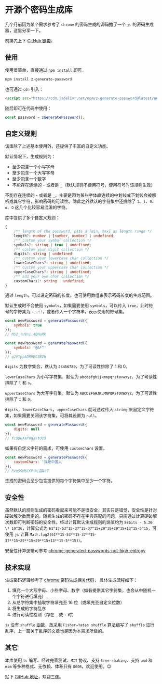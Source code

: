 # 开源个密码生成库

几个月前因为某个需求参考了 `chrome` 的密码生成的源码撸了一个 `js` 的密码生成器，这里分享一下。

前排先上下 [GitHub 链接](https://github.com/ZxBing0066/zlib/tree/master/packages/generate-password)。

## 使用

使用很简单，直接通过 `npm install` 即可。

```sh
npm install z-generate-password
```

也可通过 `cdn` 引入：

```html
<script src="https://cdn.jsdelivr.net/npm/z-generate-password@latest/umd/index.min.js"></script>
```

随后即可在代码中使用：

```js
const password = zGeneratePassword();
```

## 自定义规则

该库除了上述基本使用外，还提供了丰富的自定义功能。

默认情况下，生成规则为：

-   至少包含一个小写字母
-   至少包含一个大写字母
-   至少包含一个数字
-   不能存在连续的 `-` 或者是 `_`（默认规则不使用符号，使用符号时该规则生效）

不能存在连续的 - 或者是 `_`，主要是因为某些字体库连续的中划线或下划线会被解析成其它字符，影响密码的可读性。除此之外默认的字符集中还排除了 `1`、`l`、`0`、`o`、`O` 这几个比较容易混淆的字符。

库中提供了多个自定义规则：

```ts
{
    /** length of the password, pass a [min, max] as length range */
    length?: number | [number, number] | undefined;
    /** custom your symbol collection */
    symbols?: string | true | undefined;
    /** custom your digit collection */
    digits?: string | undefined;
    /** custom your lowercase char collection */
    lowerCaseChars?: string | undefined;
    /** custom your uppercase char collection */
    upperCaseChars?: string | undefined;
    /** add your own char collection */
    customChars?: string | undefined;
}
```

通过 `length`，可以设定密码的长度，也可使用数组来表示密码长度的生成范围。

默认生成时不会使用 `symbols`，如果需要使用 `symbols`，可以传入 `true`，此时符号的字符集为 `-_.:!`，或者传入一个字符串，表示使用的符号集。

```js
const newPassword = generatePassword({
    symbols: true
});
// MS2_!U9ni.4QHaMk
```

```js
const newPassword = generatePassword({
    symbols: '@&*^'
});
// q2V^ppADRVEC3BVb
```

`digits` 为数字集合，默认为 `23456789`，为了可读性排除了 1 和 0。

`lowerCaseChars` 为小写字符集，默认为 `abcdefghijkmnpqrstuvwxyz`，为了可读性排除了 `l` 和 `o`。

`upperCaseChars` 为大写字符集，默认为 `ABCDEFGHJKLMNPQRSTUVWXYZ`，为了可读性排除了 `I` 和 `O`。

`digits`，`lowerCaseChars`，`upperCaseChars` 就可通过传入 `string` 来自定义字符集，如果需要关闭该字符集，可将其设置为 `null`。

```js
const newPassword = generatePassword({
    digits: null
});
// fcQDHXaPWgsTtdUD
```

如果有自定义字符的需求，可使用 `customChars` 设置。

```js
const newPassword = generatePassword({
    customChars: '我是中国人'
});
// RVg59M6CKP中i国4zT
```

生成的密码会至少包含提供的每个字符集中至少一个字符。

## 安全性

虽然默认的规则生成的密码看起来可能不是很安全，其实只是错觉，安全性是针对硬破解次数而定的，随机生成的密码不存在字典匹配的问题，只需通过计算硬破解次数即可判断密码的安全性。经过计算默认生成规则的熵值约为 `88bits - 5.26 \* 10^26`，计算公式为 `61^15-53^15-37^15-37^15+29^15+29^15+13^15-5^15`，可使用 `js` 计算 `Math.log2(61**15-53**15-37**15-37**15+29**15+29**15+13**15-5**15)）`。

安全性计算逻辑可参考 [chrome-generated-passwords-not-high-entropy](https://security.stackexchange.com/questions/190796/chrome-generated-passwords-not-high-entropy)

## 技术实现

生成密码逻辑参考了 [chrome 密码生成相关代码](https://github.com/chromium/chromium/blob/c4d3c31083a2e1481253ff2d24298a1dfe19c754/components/password_manager/core/browser/generation/password_generator.cc#L94)， 具体生成流程如下：

1. 填充一个大写字母、小些字母、数字（如有提供其它字符集，也会从中随机一个字符进行填充）
2. 从总字符集中抽取字符填充至 16 位（或填充至自定义位数）
3. 将生成的字符乱序
4. 进行可读性检测（存在 `_` 或 `-` 时）

`js` 没有 `shuffle` 函数，故采用 `Fisher–Yates shuffle` 算法编写了 `shuffle` 进行乱序，上一篇关于乱序的文章也是因为本需求所做的。

## 其它

本库使用 `ts` 编写、经过完善测试、`MIT` 协议、支持 `tree-shaking`、支持 `umd` 和 `esm` 等多种格式、无依赖、体积只有 `800B`，欢迎使用。😉

贴下 [GitHub 地址](https://github.com/ZxBing0066/zlib/tree/master/packages/generate-password)，欢迎三连。
